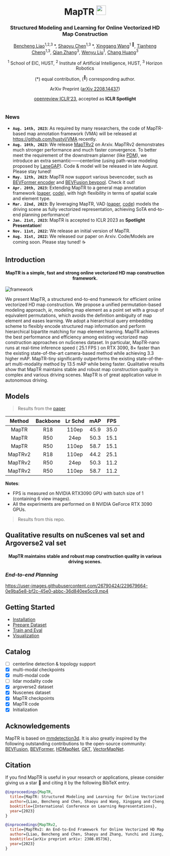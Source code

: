 <div align="center">
<h1>MapTR <img src="assets/map.png" width="30"></h1>
<h3>Structured Modeling and Learning for Online Vectorized HD Map Construction</h3>

[Bencheng Liao](https://github.com/LegendBC)<sup>1,2,3</sup> \*, [Shaoyu Chen](https://scholar.google.com/citations?user=PIeNN2gAAAAJ&hl=en&oi=sra)<sup>1,3</sup> \*, [Xinggang Wang](https://xinggangw.info/)<sup>1 :email:</sup>, [Tianheng Cheng](https://scholar.google.com/citations?user=PH8rJHYAAAAJ&hl=zh-CN)<sup>1,3</sup>, [Qian Zhang](https://scholar.google.com/citations?user=pCY-bikAAAAJ&hl=zh-CN)<sup>3</sup>, [Wenyu Liu](http://eic.hust.edu.cn/professor/liuwenyu/)<sup>1</sup>, [Chang Huang](https://scholar.google.com/citations?user=IyyEKyIAAAAJ&hl=zh-CN)<sup>3</sup>
 
<sup>1</sup> School of EIC, HUST, <sup>2</sup> Institute of Artificial Intelligence, HUST, <sup>3</sup> Horizon Robotics

(\*) equal contribution, (<sup>:email:</sup>) corresponding author.

ArXiv Preprint ([arXiv 2208.14437](https://arxiv.org/abs/2208.14437))

[openreview ICLR'23](https://openreview.net/forum?id=k7p_YAO7yE), accepted as **ICLR Spotlight**

</div>

#
### News
* **`Aug. 14th, 2023`:** As required by many researchers, the code of MapTR-based map annotation framework (VMA) will be released at https://github.com/hustvl/VMA recently.
* **`Aug. 10th, 2023`:** We release [MapTRv2](https://arxiv.org/abs/2308.05736) on Arxiv. MapTRv2 demonstrates much stronger performance and much faster convergence. To better meet the requirement of the downstream planner (like [PDM](https://github.com/autonomousvision/nuplan_garage)), we introduce an extra semantic——centerline (using path-wise modeling proposed by [LaneGAP](https://github.com/hustvl/LaneGAP)). Code & model will be released in late August. Please stay tuned!
* **`May. 12th, 2023`:** MapTR now support various bevencoder, such as [BEVFormer encoder](projects/configs/maptr/maptr_tiny_r50_24e_bevformer.py) and [BEVFusion bevpool](projects\configs\maptr\maptr_tiny_r50_24e_bevpool.py). Check it out!
* **`Apr. 20th, 2023`:** Extending MapTR to a general map annotation framework ([paper](https://arxiv.org/pdf/2304.09807.pdf), [code](https://github.com/hustvl/VMA)), with high flexibility in terms of spatial scale and element type.
* **`Mar. 22nd, 2023`:** By leveraging MapTR, VAD ([paper](https://arxiv.org/abs/2303.12077), [code](https://github.com/hustvl/VAD))  models the driving scene as fully vectorized representation, achieving SoTA end-to-end planning performance!
* **`Jan. 21st, 2023`:** MapTR is accepted to ICLR 2023 as **Spotlight Presentation**!
* **`Nov. 11st, 2022`:** We release an initial version of MapTR.
* **`Aug. 31st, 2022`:** We released our paper on Arxiv. Code/Models are coming soon. Please stay tuned! ☕️


## Introduction
<div align="center"><h4>MapTR is a simple, fast and strong online vectorized HD map construction framework.</h4></div>

![framework](assets/teaser.png "framework")

We present MapTR, a structured  end-to-end framework for efficient online vectorized HD map construction. 
We propose a unified  permutation-based modeling approach,
*ie*, modeling map element as a point set with a group of equivalent permutations, which avoids the definition ambiguity of map element and eases learning.
We adopt a hierarchical query embedding scheme to flexibly encode structured map information and perform hierarchical bipartite matching for map element learning. MapTR achieves the best performance and efficiency among existing vectorized map construction approaches on nuScenes dataset. In particular, MapTR-nano runs at real-time inference speed ( $25.1$ FPS ) on RTX 3090, $8\times$ faster than the existing state-of-the-art camera-based method while achieving $3.3$ higher mAP.
MapTR-tiny significantly outperforms the existing state-of-the-art multi-modality method by $13.5$ mAP while being faster.
Qualitative results show that MapTR maintains stable and robust map construction quality in complex and various driving scenes. MapTR is of great application value in autonomous driving. 

## Models
> Results from the [paper](https://arxiv.org/abs/2308.05736)


| Method | Backbone | Lr Schd | mAP| FPS|
| :---: | :---: |  :---: | :---: | :---:|
| MapTR | R18 | 110ep | 45.9 | 35.0| 
| MapTR | R50 | 24ep | 50.3 | 15.1| 
| MapTR | R50 | 110ep | 58.7|15.1| 
| MapTRv2 | R18 |  110ep | 44.2 | 25.1| 
| MapTRv2 | R50 | 24ep | 50.3 | 11.2| 
| MapTRv2 | R50 | 110ep | 58.7|11.2| 

**Notes**: 

- FPS is measured on NVIDIA RTX3090 GPU with batch size of 1 (containing 6 view images).
- All the experiments are performed on 8 NVIDIA GeForce RTX 3090 GPUs. 

> Results from this repo.

## Qualitative results on nuScenes val set and Argoverse2 val set
<div align="center"><h4>MapTR maintains stable and robust map construction quality in various driving scenes.</h4></div>


### *End-to-end Planning*
https://user-images.githubusercontent.com/26790424/229679664-0e9ba5e8-bf2c-45e0-abbc-36d840ee5cc9.mp4



## Getting Started
- [Installation](docs/install.md)
- [Prepare Dataset](docs/prepare_dataset.md)
- [Train and Eval](docs/train_eval.md)
- [Visualization](docs/visualization.md)


## Catalog

- [ ] centerline detection & topology support
- [x] multi-modal checkpoints
- [x] multi-modal code
- [ ] lidar modality code
- [x] argoverse2 dataset 
- [x] Nuscenes dataset 
- [x] MapTR checkpoints
- [x] MapTR code
- [x] Initialization

## Acknowledgements

MapTR is based on [mmdetection3d](https://github.com/open-mmlab/mmdetection3d). It is also greatly inspired by the following outstanding contributions to the open-source community: [BEVFusion](https://github.com/mit-han-lab/bevfusion), [BEVFormer](https://github.com/fundamentalvision/BEVFormer), [HDMapNet](https://github.com/Tsinghua-MARS-Lab/HDMapNet), [GKT](https://github.com/hustvl/GKT), [VectorMapNet](https://github.com/Mrmoore98/VectorMapNet_code).

## Citation
If you find MapTR is useful in your research or applications, please consider giving us a star 🌟 and citing it by the following BibTeX entry.
```bibtex
@inproceedings{MapTR,
  title={MapTR: Structured Modeling and Learning for Online Vectorized HD Map Construction},
  author={Liao, Bencheng and Chen, Shaoyu and Wang, Xinggang and Cheng, Tianheng, and Zhang, Qian and Liu, Wenyu and Huang, Chang},
  booktitle={International Conference on Learning Representations},
  year={2023}
}
```
```bibtex
@inproceedings{MapTRv2,
  title={MapTRv2: An End-to-End Framework for Online Vectorized HD Map Construction},
  author={Liao, Bencheng and Chen, Shaoyu and Zhang, Yunchi and Jiang, Bo and Zhang, Qian and Liu, Wenyu and Huang, Chang and Wang, Xinggang},
  booktitle={arXiv preprint arXiv: 2308.05736},
  year={2023}
}
```
